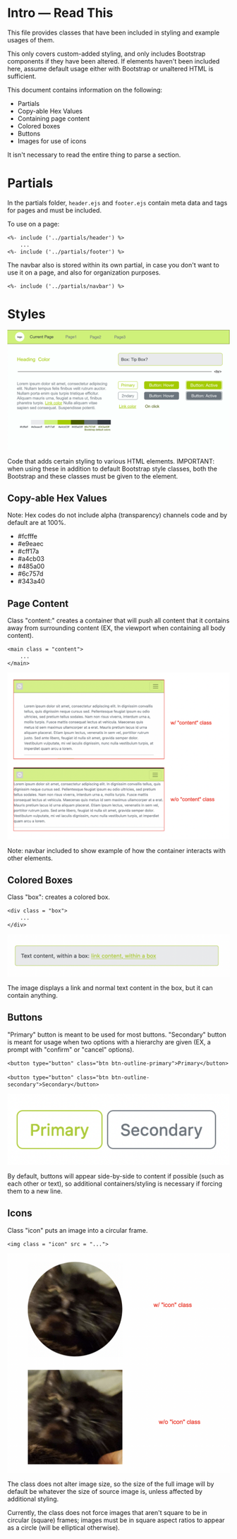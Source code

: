# Intro — Read This

This file provides classes that have been included in styling and example usages of them.

This only covers custom-added styling, and only includes Bootstrap components if they have been altered.  If elements haven't been included here, assume default usage either with Bootstrap or unaltered HTML is sufficient.

This document contains information on the following:

- Partials
- Copy-able Hex Values
- Containing page content
- Colored boxes
- Buttons
- Images for use of icons

It isn't necessary to read the entire thing to parse a section.

# Partials

In the partials folder, `header.ejs` and `footer.ejs` contain meta data and tags for pages and must be included.

To use on a page:

    <%- include ('../partials/header') %>
        ...
    <%- include ('../partials/footer') %>

The navbar also is stored within its own partial, in case you don't want to use it on a page, and also for organization purposes.

    <%- include ('../partials/navbar') %>

# Styles

<img src = "style_library.png">

Code that adds certain styling to various HTML elements.  IMPORTANT: when using these in addition to default Bootstrap style classes, both the Bootstrap and these classes must be given to the element.

## Copy-able Hex Values

Note: Hex codes do not include alpha (transparency) channels code and by default are at 100%.

- #fcfffe
- #e9eaec
- #cff17a
- #a4cb03
- #485a00
- #6c757d
- #343a40

## Page Content

Class "content:" creates a container that will push all content that it contains away from surrounding content (EX, the viewport when containing all body content).

    <main class = "content"> 
        ...
    </main>

<img src = "class_use_examples/content_class_example.png">

Note: navbar included to show example of how the container interacts with other elements.

## Colored Boxes

Class "box": creates a colored box.

    <div class = "box">
        ...
    </div>

<img src = "class_use_examples/box_class_example.png">

The image displays a link and normal text content in the box, but it can contain anything.

## Buttons

"Primary" button is meant to be used for most buttons.  "Secondary" button is meant for usage when two options with a hierarchy are given (EX, a prompt with "confirm" or "cancel" options).

    <button type="button" class="btn btn-outline-primary">Primary</button>

    <button type="button" class="btn btn-outline-secondary">Secondary</button>

<img src = "class_use_examples/button_example.png">

By default, buttons will appear side-by-side to content if possible (such as each other or text), so additional containers/styling is necessary if forcing them to a new line.

## Icons

Class "icon" puts an image into a circular frame.
    
    <img class = "icon" src = "...">

<img src = "class_use_examples/icon_class_example.png">

The class does not alter image size, so the size of the full image will by default be whatever the size of source image is, unless affected by additional styling.

Currently, the class does not force images that aren't square to be in circular (square) frames; images must be in square aspect ratios to appear as a circle (will be elliptical otherwise).